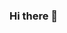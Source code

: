### Hi there 👋

<!--
**andesjoshua/andesjoshua** is a ✨ _special_ ✨ repository because its `README.md` (this file) appears on your GitHub profile.

Here are some ideas to get you started:

- 🌱 I’m currently learning React at a more in-depth level, as well getting started with Solidity. 
- 💬 Ask me about ...
- ⚡ Fun fact: ...
-->
